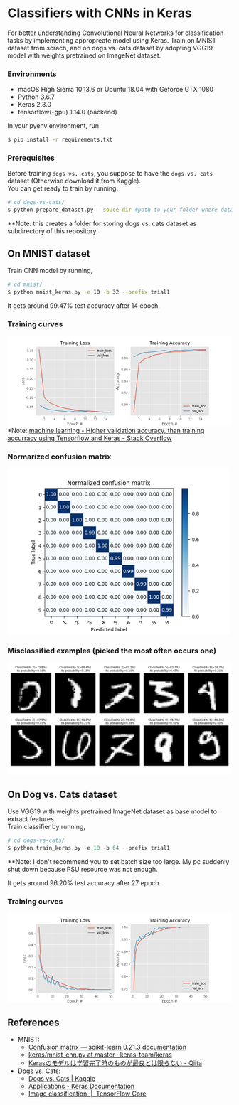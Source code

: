 # Classifiers with CNNs in Keras
For better understanding Convolutional Neural Networks for classification tasks by implementing appropreate model using Keras.
Train on MNIST dataset from scrach, and on dogs vs. cats dataset by adopting VGG19 model with weights pretrained on ImageNet dataset.  


### Environments
- macOS High Sierra 10.13.6 or Ubuntu 18.04 with Geforce GTX 1080
- Python 3.6.7
- Keras 2.3.0
- tensorflow(-gpu) 1.14.0 (backend)

In your pyenv environment, run 
```bash
$ pip install -r requirements.txt
```

### Prerequisites
Before training `dogs vs. cats`, you suppose to have the `dogs vs. cats` dataset (Otherwise download it from Kaggle).  
You can get ready to train by running:
```bash
# cd dogs-vs-cats/
$ python prepare_dataset.py --souce-dir #path to your folder where dataset exists.
```
**Note: this creates a folder for storing dogs vs. cats dataset as subdirectory of this repository.

## On MNIST dataset
Train CNN model by running,
```bash
# cd mnist/
$ python mnist_keras.py -e 10 -b 32 --prefix trial1
```
It gets around 99.47% test accuracy after 14 epoch.

### Training curves
![training curves](mnist/results/trial5_training_curves.png)
*Note: [machine learning - Higher validation accuracy, than training accurracy using Tensorflow and Keras - Stack Overflow](https://stackoverflow.com/questions/43979449/higher-validation-accuracy-than-training-accurracy-using-tensorflow-and-keras)

### Normarized confusion matrix

<img src="mnist/results/trial5_confusion_matrix.png" width="500px">

### Misclassified examples (picked the most often occurs one)

<img src="mnist/results/trial5_misclassification.png" width="700px">


## On Dog vs. Cats dataset
Use VGG19 with weights pretrained ImageNet dataset as base model to extract features.  
Train classifier by running,
```python
# cd dogs-vs-cats/
$ python train_keras.py -e 10 -b 64 --prefix trial1
```
**Note: I don't recommend you to set batch size too large. My pc suddenly shut down because PSU resource was not enough.  

It gets around 96.20% test accuracy after 27 epoch.

### Training curves
![training curves](dogs-vs-cats/results/trial2_training_curves.png)



## References
- MNIST:
    - [Confusion matrix — scikit-learn 0.21.3 documentation](https://scikit-learn.org/stable/auto_examples/model_selection/plot_confusion_matrix.html#sphx-glr-auto-examples-model-selection-plot-confusion-matrix-py)
    - [keras/mnist_cnn.py at master · keras-team/keras](https://github.com/keras-team/keras/blob/master/examples/mnist_cnn.py)
    - [Kerasのモデルは学習完了時のものが最良とは限らない - Qiita](https://qiita.com/cvusk/items/7bcd3bc2e82bb45c9e9c)
- Dogs vs. Cats:
    - [Dogs vs. Cats | Kaggle](https://www.kaggle.com/c/dogs-vs-cats/data)
    - [Applications - Keras Documentation](https://keras.io/applications/#vgg19)
    - [Image classification  |  TensorFlow Core](https://www.tensorflow.org/tutorials/images/classification)

